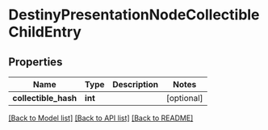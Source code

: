 # DestinyPresentationNodeCollectibleChildEntry

## Properties
Name | Type | Description | Notes
------------ | ------------- | ------------- | -------------
**collectible_hash** | **int** |  | [optional] 

[[Back to Model list]](../README.md#documentation-for-models) [[Back to API list]](../README.md#documentation-for-api-endpoints) [[Back to README]](../README.md)



